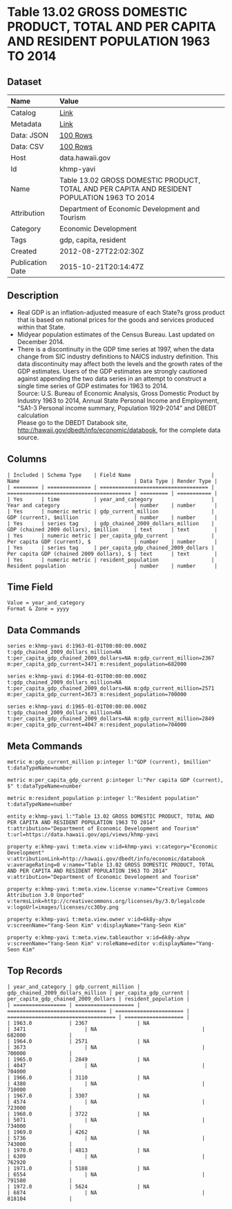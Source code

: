 # Table 13.02 GROSS DOMESTIC PRODUCT, TOTAL AND PER CAPITA AND RESIDENT POPULATION 1963 TO 2014

## Dataset

| Name | Value |
| :--- | :---- |
| Catalog | [Link](https://catalog.data.gov/dataset/table-13-02-gross-domestic-product-total-and-per-capita-and-resident-population-1963-to-20-10b17) |
| Metadata | [Link](https://data.hawaii.gov/api/views/khmp-yavi) |
| Data: JSON | [100 Rows](https://data.hawaii.gov/api/views/khmp-yavi/rows.json?max_rows=100) |
| Data: CSV | [100 Rows](https://data.hawaii.gov/api/views/khmp-yavi/rows.csv?max_rows=100) |
| Host | data.hawaii.gov |
| Id | khmp-yavi |
| Name | Table 13.02 GROSS DOMESTIC PRODUCT, TOTAL AND PER CAPITA AND RESIDENT POPULATION 1963 TO 2014 |
| Attribution | Department of Economic Development and Tourism |
| Category | Economic Development |
| Tags | gdp, capita, resident |
| Created | 2012-08-27T22:02:30Z |
| Publication Date | 2015-10-21T20:14:47Z |

## Description

* Real GDP is an inflation-adjusted measure of each State?s gross product that is based on national prices for the goods and services produced within that State.							
*  Midyear population estimates of the Census Bureau.  Last updated on December 2014.							
* There is a discontinuity in the GDP time series at 1997, when the data change from SIC industry definitions to NAICS industry definition.  This data discontinuity may affect both the levels and the growth rates of the GDP estimates. Users of the GDP estimates are strongly cautioned against appending the two data series in an attempt to construct a single time series of GDP estimates for 1963 to 2014. 							
     Source:  U.S. Bureau of Economic Analysis, Gross Domestic Product by Industry 1963 to 2014,  Annual State Personal Income and Employment, "SA1-3 Personal income summary, Population 1929-2014" and DBEDT calculation							
Please go to the DBEDT Databook site, http://hawaii.gov/dbedt/info/economic/databook,  for the complete data source.

## Columns

```ls
| Included | Schema Type    | Field Name                          | Name                                     | Data Type | Render Type |
| ======== | ============== | =================================== | ======================================== | ========= | =========== |
| Yes      | time           | year_and_category                   | Year and category                        | number    | number      |
| Yes      | numeric metric | gdp_current_million                 | GDP (current), $million                  | number    | number      |
| Yes      | series tag     | gdp_chained_2009_dollars_million    | GDP (chained 2009 dollars), $million     | text      | text        |
| Yes      | numeric metric | per_capita_gdp_current              | Per capita GDP (current), $              | number    | number      |
| Yes      | series tag     | per_capita_gdp_chained_2009_dollars | Per capita GDP (chained 2009 dollars), $ | text      | text        |
| Yes      | numeric metric | resident_population                 | Resident population                      | number    | number      |
```

## Time Field

```ls
Value = year_and_category
Format & Zone = yyyy
```

## Data Commands

```ls
series e:khmp-yavi d:1963-01-01T00:00:00.000Z t:gdp_chained_2009_dollars_million=NA t:per_capita_gdp_chained_2009_dollars=NA m:gdp_current_million=2367 m:per_capita_gdp_current=3471 m:resident_population=682000

series e:khmp-yavi d:1964-01-01T00:00:00.000Z t:gdp_chained_2009_dollars_million=NA t:per_capita_gdp_chained_2009_dollars=NA m:gdp_current_million=2571 m:per_capita_gdp_current=3673 m:resident_population=700000

series e:khmp-yavi d:1965-01-01T00:00:00.000Z t:gdp_chained_2009_dollars_million=NA t:per_capita_gdp_chained_2009_dollars=NA m:gdp_current_million=2849 m:per_capita_gdp_current=4047 m:resident_population=704000
```

## Meta Commands

```ls
metric m:gdp_current_million p:integer l:"GDP (current), $million" t:dataTypeName=number

metric m:per_capita_gdp_current p:integer l:"Per capita GDP (current), $" t:dataTypeName=number

metric m:resident_population p:integer l:"Resident population" t:dataTypeName=number

entity e:khmp-yavi l:"Table 13.02 GROSS DOMESTIC PRODUCT, TOTAL AND PER CAPITA AND RESIDENT POPULATION 1963 TO 2014" t:attribution="Department of Economic Development and Tourism" t:url=https://data.hawaii.gov/api/views/khmp-yavi

property e:khmp-yavi t:meta.view v:id=khmp-yavi v:category="Economic Development" v:attributionLink=http://hawaii.gov/dbedt/info/economic/databook v:averageRating=0 v:name="Table 13.02 GROSS DOMESTIC PRODUCT, TOTAL AND PER CAPITA AND RESIDENT POPULATION 1963 TO 2014" v:attribution="Department of Economic Development and Tourism"

property e:khmp-yavi t:meta.view.license v:name="Creative Commons Attribution 3.0 Unported" v:termsLink=http://creativecommons.org/licenses/by/3.0/legalcode v:logoUrl=images/licenses/cc30by.png

property e:khmp-yavi t:meta.view.owner v:id=6k8y-ahyw v:screenName="Yang-Seon Kim" v:displayName="Yang-Seon Kim"

property e:khmp-yavi t:meta.view.tableauthor v:id=6k8y-ahyw v:screenName="Yang-Seon Kim" v:roleName=editor v:displayName="Yang-Seon Kim"
```

## Top Records

```ls
| year_and_category | gdp_current_million | gdp_chained_2009_dollars_million | per_capita_gdp_current | per_capita_gdp_chained_2009_dollars | resident_population | 
| ================= | =================== | ================================ | ====================== | =================================== | =================== | 
| 1963.0            | 2367                | NA                               | 3471                   | NA                                  | 682000              | 
| 1964.0            | 2571                | NA                               | 3673                   | NA                                  | 700000              | 
| 1965.0            | 2849                | NA                               | 4047                   | NA                                  | 704000              | 
| 1966.0            | 3110                | NA                               | 4380                   | NA                                  | 710000              | 
| 1967.0            | 3307                | NA                               | 4574                   | NA                                  | 723000              | 
| 1968.0            | 3722                | NA                               | 5071                   | NA                                  | 734000              | 
| 1969.0            | 4262                | NA                               | 5736                   | NA                                  | 743000              | 
| 1970.0            | 4813                | NA                               | 6309                   | NA                                  | 762920              | 
| 1971.0            | 5188                | NA                               | 6554                   | NA                                  | 791580              | 
| 1972.0            | 5624                | NA                               | 6874                   | NA                                  | 818104              | 
```